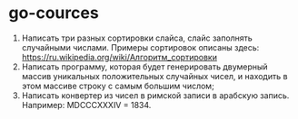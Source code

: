 # go-cources

1. Написать три разных сортировки слайса, слайс заполнять случайными числами. Примеры сортировок описаны здесь: https://ru.wikipedia.org/wiki/Алгоритм_сортировки
2. Написать программу, которая будет генерировать двумерный массив уникальных положительных случайных чисел, и находить в этом массиве строку с самым большим числом;
3. Написать конвертер из чисел в римской записи в арабскую запись. Например: MDCCCXXXIV = 1834.
